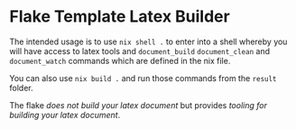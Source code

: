 # Flake Template Latex Builder

The intended usage is to use `nix shell .` to enter into a shell whereby you
will have access to latex tools and `document_build` `document_clean` and
`document_watch` commands which are defined in the nix file.

You can also use `nix build .` and run those commands from the `result` folder.

The flake *does not build your latex document* but provides *tooling for
building your latex document*.
